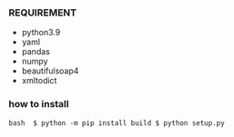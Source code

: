 ### REQUIREMENT
- python3.9
- yaml
- pandas
- numpy
- beautifulsoap4
- xmltodict 


### how to install
`bash 
$ python -m pip install build
$ python setup.py
`
